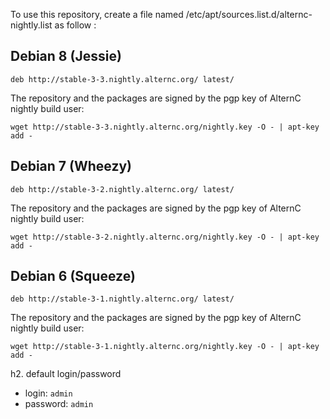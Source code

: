 To use this repository, create a file named /etc/apt/sources.list.d/alternc-nightly.list as follow :

## Debian 8 (Jessie)

```
deb http://stable-3-3.nightly.alternc.org/ latest/
```
The repository and the packages are signed by the pgp key of AlternC nightly build user:

```
wget http://stable-3-3.nightly.alternc.org/nightly.key -O - | apt-key add -
```

## Debian 7 (Wheezy)

```
deb http://stable-3-2.nightly.alternc.org/ latest/
```

The repository and the packages are signed by the pgp key of AlternC nightly build user:

```
wget http://stable-3-2.nightly.alternc.org/nightly.key -O - | apt-key add -
```

## Debian 6 (Squeeze)

```
deb http://stable-3-1.nightly.alternc.org/ latest/
```
The repository and the packages are signed by the pgp key of AlternC nightly build user:

```
wget http://stable-3-1.nightly.alternc.org/nightly.key -O - | apt-key add -
```

h2. default login/password

* login: `admin`
* password: `admin`
